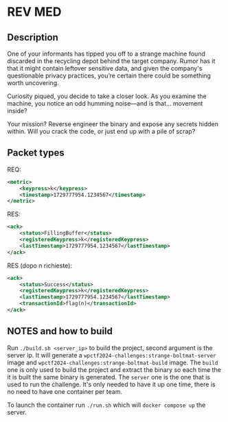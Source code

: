 # REV MED

## Description

One of your informants has tipped you off to a strange machine found discarded in the recycling depot behind the target company. Rumor has it that it might contain leftover sensitive data, and given the company's questionable privacy practices, you’re certain there could be something worth uncovering.

Curiosity piqued, you decide to take a closer look. As you examine the machine, you notice an odd humming noise—and is that… movement inside?

Your mission? Reverse engineer the binary and expose any secrets hidden within. Will you crack the code, or just end up with a pile of scrap?

## Packet types

REQ:

```xml
<metric>
    <keypress>k</keypress>
    <timestamp>1729777954.1234567</timestamp>
</metric>
```

RES:

```xml
<ack>
    <status>FillingBuffer</status>
    <registeredKeypress>k</registeredKeypress>
    <lastTimestamp>1729777954.1234567</lastTimestamp>
</ack>
```

RES (dopo n richieste):

```xml
<ack>
    <status>Success</status>
    <registeredKeypress>k</registeredKeypress>
    <lastTimestamp>1729777954.1234567</lastTimestamp>
    <transactionId>flag(n)</transactionId>
</ack>
```

## NOTES and how to build

Run `./build.sh <server_ip>` to build the project, second argument is the server ip.
It will generate a `wpctf2024-challenges:strange-boltmat-server` image and `wpctf2024-challenges:strange-boltmat-build` image.
The `build` one is only used to build the project and extract the binary so each time the it is built the same binary is generated.
The `server` one is the one that is used to run the challenge. It's only needed to have it up one time, there is no need to have one container per team.

To launch the container run `./run.sh` which will `docker compose up` the server.
